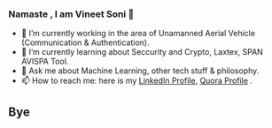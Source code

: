 ### Namaste , I am Vineet Soni 👋

- 🔭 I’m currently working in the area of Unamanned Aerial Vehicle (Communication & Authentication).
- 🌱 I’m currently learning about Seccurity and Crypto, Laxtex, SPAN AVISPA Tool.
- 💬 Ask me about Machine Learning, other tech stuff & philosophy.
- 📫 How to reach me: here is my [LinkedIn Profile](https://www.linkedin.com/in/vineet-soni-61931714b/), [Quora Profile](https://www.quora.com/profile/Vineet-Soni-5) .

<!-- <img src= "https://github-readme-stats.vercel.app/api?username=vineetson&&show_icons=true&title_color=ffffff&icon_color=bb2acf&text_color=daf7dc&bg_color=151515">
-->
## Bye
